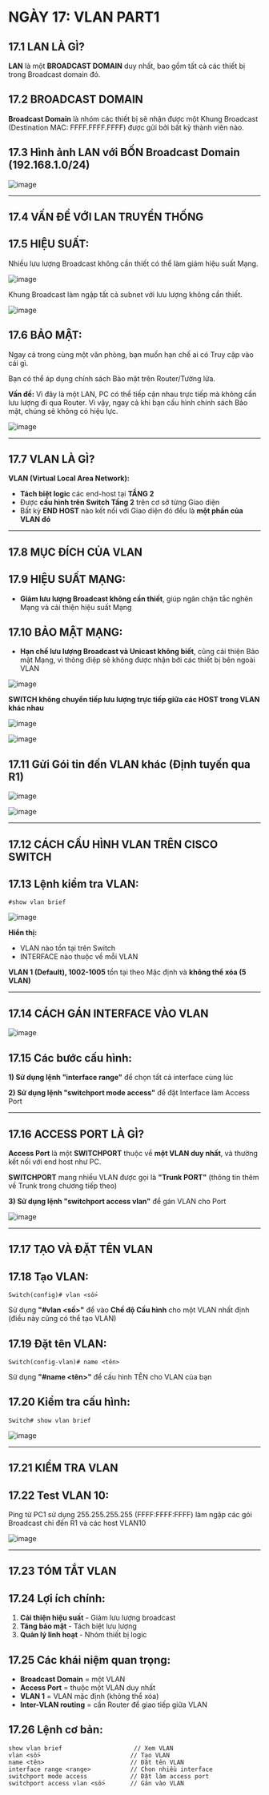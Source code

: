 # NGÀY 17: VLAN PART1

## 17.1 LAN LÀ GÌ?
**LAN** là một **BROADCAST DOMAIN** duy nhất, bao gồm tất cả các thiết bị trong Broadcast domain đó.

## 17.2 BROADCAST DOMAIN
**Broadcast Domain** là nhóm các thiết bị sẽ nhận được một Khung Broadcast (Destination MAC: FFFF.FFFF.FFFF) được gửi bởi bất kỳ thành viên nào.

## 17.3 Hình ảnh LAN với BỐN Broadcast Domain (192.168.1.0/24)
![image](https://github.com/psaumur/CCNA/assets/106411237/de712483-e881-41f5-9525-576216186498)

- --

## 17.4 VẤN ĐỀ VỚI LAN TRUYỀN THỐNG
## 17.5 HIỆU SUẤT:
Nhiều lưu lượng Broadcast không cần thiết có thể làm giảm hiệu suất Mạng.

![image](https://github.com/psaumur/CCNA/assets/106411237/a807fdc5-27b9-4735-8b8d-51bdc0c91a8c)

Khung Broadcast làm ngập tất cả subnet với lưu lượng không cần thiết.

![image](https://github.com/psaumur/CCNA/assets/106411237/fcd03904-a193-4423-8940-09be1df1bd2c)

## 17.6 BẢO MẬT:
Ngay cả trong cùng một văn phòng, bạn muốn hạn chế ai có Truy cập vào cái gì.

Bạn có thể áp dụng chính sách Bảo mật trên Router/Tường lửa.

**Vấn đề:** Vì đây là một LAN, PC có thể tiếp cận nhau trực tiếp mà không cần lưu lượng đi qua Router. Vì vậy, ngay cả khi bạn cấu hình chính sách Bảo mật, chúng sẽ không có hiệu lực.

![image](https://github.com/psaumur/CCNA/assets/106411237/7bd562fc-7dff-4692-81d7-c026b007df8f)

- --

## 17.7 VLAN LÀ GÌ?
**VLAN (Virtual Local Area Network):**

- **Tách biệt logic** các end-host tại **TẦNG 2**
- Được **cấu hình trên Switch Tầng 2** trên cơ sở từng Giao diện
- Bất kỳ **END HOST** nào kết nối với Giao diện đó đều là **một phần của VLAN đó**

- --

## 17.8 MỤC ĐÍCH CỦA VLAN
## 17.9 HIỆU SUẤT MẠNG:
- **Giảm lưu lượng Broadcast không cần thiết**, giúp ngăn chặn tắc nghẽn Mạng và cải thiện hiệu suất Mạng

## 17.10 BẢO MẬT MẠNG:
- **Hạn chế lưu lượng Broadcast và Unicast không biết**, cũng cải thiện Bảo mật Mạng, vì thông điệp sẽ không được nhận bởi các thiết bị bên ngoài VLAN

![image](https://github.com/psaumur/CCNA/assets/106411237/fae2f1ed-ffc3-4d91-adf7-16a67c2dc5aa)

**SWITCH không chuyển tiếp lưu lượng trực tiếp giữa các HOST trong VLAN khác nhau**

![image](https://github.com/psaumur/CCNA/assets/106411237/2e5834e9-9096-46eb-bb96-ba8459338107)

![image](https://github.com/psaumur/CCNA/assets/106411237/3046f727-fad4-421e-85ef-63a73e109f83)

## 17.11 Gửi Gói tin đến VLAN khác (Định tuyến qua R1)
![image](https://github.com/psaumur/CCNA/assets/106411237/7090ef6d-ce8c-454f-b80d-f6dfd82745c8)

![image](https://github.com/psaumur/CCNA/assets/106411237/b7237602-5b46-4c31-bd75-2e50e0fb1017)

- --

## 17.12 CÁCH CẤU HÌNH VLAN TRÊN CISCO SWITCH
## 17.13 Lệnh kiểm tra VLAN:
```
#show vlan brief
```

![image](https://github.com/psaumur/CCNA/assets/106411237/13ce8382-6aea-484e-9580-d91c98189522)

**Hiển thị:**
- VLAN nào tồn tại trên Switch
- INTERFACE nào thuộc về mỗi VLAN

**VLAN 1 (Default), 1002-1005** tồn tại theo Mặc định và **không thể xóa (5 VLAN)**

- --

## 17.14 CÁCH GÁN INTERFACE VÀO VLAN
![image](https://github.com/psaumur/CCNA/assets/106411237/ed31145d-7949-4c68-b88a-97716beaf074)

## 17.15 Các bước cấu hình:
**1) Sử dụng lệnh "interface range"** để chọn tất cả interface cùng lúc

**2) Sử dụng lệnh "switchport mode access"** để đặt Interface làm Access Port

- --

## 17.16 ACCESS PORT LÀ GÌ?
**Access Port** là một **SWITCHPORT** thuộc về **một VLAN duy nhất**, và thường kết nối với end host như PC.

**SWITCHPORT** mang nhiều VLAN được gọi là **"Trunk PORT"** (thông tin thêm về Trunk trong chương tiếp theo)

**3) Sử dụng lệnh "switchport access vlan"** để gán VLAN cho Port

![image](https://github.com/psaumur/CCNA/assets/106411237/b1bdb937-3707-496f-bc49-445df354d16b)

- --

## 17.17 TẠO VÀ ĐẶT TÊN VLAN
## 17.18 Tạo VLAN:
```
Switch(config)# vlan <số>
```
Sử dụng **"#vlan <số>"** để vào **Chế độ Cấu hình** cho một VLAN nhất định (điều này cũng có thể tạo VLAN)

## 17.19 Đặt tên VLAN:
```
Switch(config-vlan)# name <tên>
```
Sử dụng **"#name <tên>"** để cấu hình TÊN cho VLAN của bạn

## 17.20 Kiểm tra cấu hình:
```
Switch# show vlan brief
```

![image](https://github.com/psaumur/CCNA/assets/106411237/2f7d26d8-9b2a-43a3-b213-fec4f984a309)

- --

## 17.21 KIỂM TRA VLAN
## 17.22 Test VLAN 10:
Ping từ PC1 sử dụng 255.255.255.255 (FFFF:FFFF:FFFF) làm ngập các gói Broadcast chỉ đến R1 và các host VLAN10

![image](https://github.com/psaumur/CCNA/assets/106411237/5c64e485-f492-4436-9c1d-3a1ab20fbe05)

- --

## 17.23 TÓM TẮT VLAN
## 17.24 Lợi ích chính:
1. **Cải thiện hiệu suất** - Giảm lưu lượng broadcast
2. **Tăng bảo mật** - Tách biệt lưu lượng
3. **Quản lý linh hoạt** - Nhóm thiết bị logic

## 17.25 Các khái niệm quan trọng:
- **Broadcast Domain** = một VLAN
- **Access Port** = thuộc một VLAN duy nhất
- **VLAN 1** = VLAN mặc định (không thể xóa)
- **Inter-VLAN routing** = cần Router để giao tiếp giữa VLAN

## 17.26 Lệnh cơ bản:
```
show vlan brief                    // Xem VLAN
vlan <số>                         // Tạo VLAN
name <tên>                        // Đặt tên VLAN
interface range <range>           // Chọn nhiều interface
switchport mode access            // Đặt làm access port
switchport access vlan <số>       // Gán vào VLAN
```